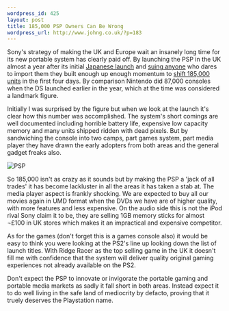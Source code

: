 ```yaml
--- 
wordpress_id: 425
layout: post
title: 185,000 PSP Owners Can Be Wrong
wordpress_url: http://www.johng.co.uk/?p=183
---
```

Sony's strategy of making the UK and Europe wait an insanely long time for its new portable system has clearly paid off. By launching the PSP in the UK almost a year after its initial <a href="http://news.bbc.co.uk/1/hi/technology/4094501.stm">Japanese launch</a> and <a href="http://games.slashdot.org/games/05/08/08/1251221.shtml?tid=233&tid=207&tid=123">suing anyone</a> who dares to import them they built enough up enough momentum to <a href="http://news.bbc.co.uk/1/hi/technology/4218320.stm">shift 185,000 units</a> in the first four days. By comparison Nintendo did 87,000 consoles when the DS launched earlier in the year, which at the time was considered a landmark figure.

Initially I was surprised by the figure but when we look at the launch it's clear how this number was accomplished. The system's short comings are well documented including horrible battery life, expensive low capacity memory and many units shipped ridden with dead pixels. But by sandwiching the console into two camps, part games system, part media player they have drawn the early adopters from both areas and the general gadget freaks also.

<img src="http://www.johng.co.uk/wp-content/images/psp.jpg" alt="PSP" />

So 185,000 isn't as crazy as it sounds but by making the PSP a 'jack of all trades' it has become lackluster in all the areas it has taken a stab at. The media player aspect is frankly shocking. We are expected to buy all our movies again in UMD format when the DVDs we have are of higher quality, with more features and less expensive. On the audio side this is not the iPod rival Sony claim it to be, they are selling 1GB memory sticks for almost ¬£100 in UK stores which makes it an impractical and expensive competitor.

As for the games (don't forget this is a games console also) it would be easy to think you were looking at the PS2's line up looking down the list of launch titles. With Ridge Racer as the top selling game in the UK it doesn't fill me with confidence that the system will deliver quality original gaming experiences not already available on the PS2.

Don't expect the PSP to innovate or invigorate the portable gaming and portable media markets as sadly it fall short in both areas. Instead expect it to do well living in the safe land of mediocrity by defacto, proving that it truely deserves the Playstation name.
